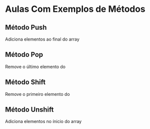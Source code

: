 # Aulas Com Exemplos de Métodos 

## Método Push

Adiciona elementos ao final do array

## Método Pop

Remove o último elemento do 

## Método Shift

Remove o primeiro elemento do 

## Método Unshift

Adiciona elementos no ínicio do array
